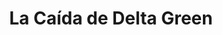 ---
collection: rolLudoteca
title: 'La Caída de Delta Green'
image: delta_green.png
editorial: 'Edge Entertainment'
editorial_ref: 'EEPPDG01'
isbn: '8435407629417'
type: 'Básico'
web:
format: 'Libro tapa dura'
system: 'gumshoe'
created_at: '2021-07-19T16:24:31+00:00'
---